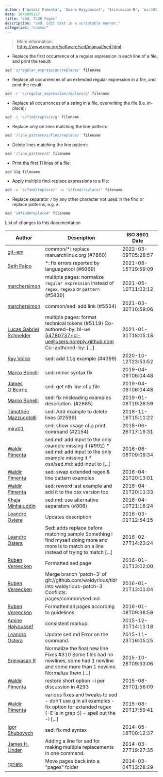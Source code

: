 ```yaml
---
author: ['Waldir Pimenta', 'Amine Hajyoussef', 'Srinivasan R', 'mira01', 'Leandro Ostera', 'Marco Bonelli', "James O'Beirne", 'Ruben Vereecken', 'James H. Linder', 'git-em', 'Igor Shubovych', 'Timothée Mazzucotelli', 'Khaja Minhajuddin', 'Ray Voice', 'rprieto', 'Lucas Gabriel Schneider', 'Seth Falco', 'marchersimon']
date: 1646800137
title: "sed, TLDR Pages"
description: "sed, Edit text in a scriptable manner."
categories: "common"
---
```

> More information: <https://www.gnu.org/software/sed/manual/sed.html>.

- Replace the first occurrence of a regular expression in each line of a file, and print the result:

```bash
sed 's/regular_expression/replace/' filename
```

- Replace all occurrences of an extended regular expression in a file, and print the result:

```bash
sed -r 's/regular_expression/replace/g' filename
```

- Replace all occurrences of a string in a file, overwriting the file (i.e. in-place):

```bash
sed -i 's/find/replace/g' filename
```

- Replace only on lines matching the line pattern:

```bash
sed '/line_pattern/s/find/replace/' filename
```

- Delete lines matching the line pattern:

```bash
sed '/line_pattern/d' filename
```

- Print the first 11 lines of a file:

```bash
sed 11q filename
```

- Apply multiple find-replace expressions to a file:

```bash
sed -e 's/find/replace/' -e 's/find/replace/' filename
```

- Replace separator `/` by any other character not used in the find or replace patterns, e.g. `#`:

```bash
sed 's#find#replace#' filename
```
List of changes to this documentation


Author | Description | ISO 8601 Date | GitHub link
------|-----|-----|-----
[git-em](mailto:56173216+git-em@users.noreply.github.com) | common/*: replace man.archlinux.org (#7860) | 2022-03-09T05:28:57 | [a48819f19092](https://github.com/tldr-pages/tldr/commit/a48819f19092a82a1faef1f9f105bc1eb27d2df7)
[Seth Falco](mailto:seth@falco.fun) | *: fix errors reported by languagetool (#6069) | 2021-08-15T19:59:09 | [3e4c519004a4](https://github.com/tldr-pages/tldr/commit/3e4c519004a471c861cdc609fd7239ee3355671c)
[marchersimon](mailto:50295997+marchersimon@users.noreply.github.com) | multiple pages: normalize `regular expression` instead of `regex`, `regexp` or `pattern` (#5830) | 2021-05-10T11:03:12 | [10728f1ab485](https://github.com/tldr-pages/tldr/commit/10728f1ab485957d66af3940a030b0fb77611fc0)
[marchersimon](mailto:50295997+marchersimon@users.noreply.github.com) | common/sed: add link (#5534) | 2021-03-30T10:59:06 | [e69a9eed3557](https://github.com/tldr-pages/tldr/commit/e69a9eed35577583e840d6c39a44927f15d31eb3)
[Lucas Gabriel Schneider](mailto:casdpa@gmail.com) | multiple pages: format technical tokens (#5119) Co-authored-by: bl-ue <54780737+bl-ue@users.noreply.github.com> Co-authored-by: [...] | 2021-01-31T18:05:18 | [a5fe31bc47ae](https://github.com/tldr-pages/tldr/commit/a5fe31bc47aece3efa5e66b52b3cf384f27d5d72)
[Ray Voice](mailto:33094591+Ray6464@users.noreply.github.com) | sed: add 11q example (#4399) | 2020-10-12T23:53:52 | [40a910e6cfbc](https://github.com/tldr-pages/tldr/commit/40a910e6cfbcd7dbdcea58a69cdc999233450816)
[Marco Bonelli](mailto:mb5.marcob@gmail.com) | sed: minor syntax fix | 2019-04-09T06:04:48 | [e75baf7d7388](https://github.com/tldr-pages/tldr/commit/e75baf7d7388c4670c518c190a4ccf535bc8fbff)
[James O'Beirne](mailto:james@chaincode.com) | sed: get nth line of a file | 2019-04-09T06:04:48 | [06942171bdc0](https://github.com/tldr-pages/tldr/commit/06942171bdc01591e4e9f18acb42ecc05ff4cbe2)
[Marco Bonelli](mailto:mebeim@users.noreply.github.com) | sed: fix misleading examples description. (#2685) | 2019-01-08T19:28:59 | [cbe477bf5003](https://github.com/tldr-pages/tldr/commit/cbe477bf5003c00e4f00a466ed0c608dc394840b)
[Timothée Mazzucotelli](mailto:pawamoy@pm.me) | sed: Add example to delete lines (#2596) | 2018-11-16T15:11:22 | [7d23961ac3e5](https://github.com/tldr-pages/tldr/commit/7d23961ac3e593f2742e9f773688eed46f82ca48)
[mira01](mailto:miracech@email.cz) | sed: show usage of a print command (#2154) | 2018-06-26T17:19:31 | [10ae4c757394](https://github.com/tldr-pages/tldr/commit/10ae4c7573943e0a3628b72dbf538d215759567b)
[Waldir Pimenta](mailto:waldyrious@gmail.com) | sed.md: add input to the only example missing it (#992) * sed.md: add input to the only example missing it * osx/sed.md: add input to [...] | 2016-08-08T09:09:34 | [a1ceb9d1b6e1](https://github.com/tldr-pages/tldr/commit/a1ceb9d1b6e12f7b0b774c166e3e028d4fe11c64)
[Waldir Pimenta](mailto:waldyrious@gmail.com) | sed: swap extended regex & line pattern examples | 2016-04-21T20:13:01 | [685b6ea8bd99](https://github.com/tldr-pages/tldr/commit/685b6ea8bd99e71d1c645e5b9bc374d490022776)
[Waldir Pimenta](mailto:waldyrious@gmail.com) | sed: reword last example and add it to the osx version too | 2016-04-21T20:11:33 | [1c76b8ea7be0](https://github.com/tldr-pages/tldr/commit/1c76b8ea7be08498f82d44b049e78ca528173493)
[Khaja Minhajuddin](mailto:minhajuddin.k@gmail.com) | sed.md: use alternative separators (#806) | 2016-04-10T21:18:24 | [4915aa3b8b92](https://github.com/tldr-pages/tldr/commit/4915aa3b8b92492384f1a10c936c4e52b70b47b6)
[Leandro Ostera](mailto:leandro@ostera.io) | Updates description | 2016-03-01T12:54:15 | [e22f8087e10a](https://github.com/tldr-pages/tldr/commit/e22f8087e10a77ecddb52de4cde50b8ac37a114d)
[Leandro Ostera](mailto:leandro@ostera.io) | Sed: adds replace before matching sample Something I find myself doing more and more is to match on a line instead of trying to match [...] | 2016-02-27T14:23:24 | [7328774d81bf](https://github.com/tldr-pages/tldr/commit/7328774d81bf8feef6d6ff00f8cbb6ba8300c46e)
[Ruben Vereecken](mailto:rubenvereecken@gmail.com) | Formatted sed page | 2016-01-21T13:02:00 | [4a52a7006d20](https://github.com/tldr-pages/tldr/commit/4a52a7006d20516b9f232af136212e2b58240cbd)
[Ruben Vereecken](mailto:rubenvereecken@gmail.com) | Merge branch 'patch-3' of git://github.com/waldyrious/tldr into waldyrious-patch-3 Conflicts: pages/common/sed.md | 2016-01-21T13:01:04 | [a454ee1a5d71](https://github.com/tldr-pages/tldr/commit/a454ee1a5d71b451ae110018ac89bb91420ef72c)
[Ruben Vereecken](mailto:rubenvereecken@gmail.com) | Formatted all pages according to guidelines. | 2016-01-08T09:38:59 | [066582e8eab5](https://github.com/tldr-pages/tldr/commit/066582e8eab57bce9861cc8d379e158d61f1cc95)
[Amine Hajyoussef](mailto:hajyoussef.amine@gmail.com) | consistent markup | 2015-12-31T14:11:18 | [3fe8681e19ac](https://github.com/tldr-pages/tldr/commit/3fe8681e19acf79351509fb46b1988a0ab64397f)
[Leandro Ostera](mailto:leandro@ostera.io) | Update sed.md Error on the command. | 2015-11-23T16:05:25 | [1a75ffb92a14](https://github.com/tldr-pages/tldr/commit/1a75ffb92a14cd66a08a80db10bdca518be38af3)
[Srinivasan R](mailto:srinivasanr@gmail.com) | Normalize the final new line Fixes #310 Some files had no newlines, some had 1 newline and some more than 1 newline. Normalize them [...] | 2015-10-28T09:33:06 | [e4114fa6cce7](https://github.com/tldr-pages/tldr/commit/e4114fa6cce7339425809afef817b06e872d7ca7)
[Waldir Pimenta](mailto:waldyrious@gmail.com) | restore short option -i per discussion in #293 | 2015-08-25T01:56:09 | [a92aec7dc09f](https://github.com/tldr-pages/tldr/commit/a92aec7dc09f9c6e2eeb3d0d9bc3bd9db4f65b8b)
[Waldir Pimenta](mailto:waldyrious@gmail.com) | various fixes and tweaks to sed - don't use g in all examples - fix option for extended regex (-E is in grep :)) - spell out the -i [...] | 2015-08-20T17:59:41 | [0348a644de6d](https://github.com/tldr-pages/tldr/commit/0348a644de6d6907e8e5b136dc68027a759898db)
[Igor Shubovych](mailto:igor.shubovych@gmail.com) | sed: fix md syntax | 2014-05-18T00:12:37 | [27be7514788e](https://github.com/tldr-pages/tldr/commit/27be7514788e3d92adbefcf103c2330419c2738c)
[James H. Linder](mailto:james@jlinder.com) | Adding a line for sed for making multiple replacements in one command. | 2014-03-27T19:27:35 | [1efb6b906d3c](https://github.com/tldr-pages/tldr/commit/1efb6b906d3c152ab634c9ee2d1fa0d2bd94bad3)
[rprieto](mailto:choicesmade@gmail.com) | Move pages back into a "pages" folder | 2014-03-04T13:28:29 | [f00bf64426a7](https://github.com/tldr-pages/tldr/commit/f00bf64426a792ee3aac792f9c0aec3f8b1eaa7d)

